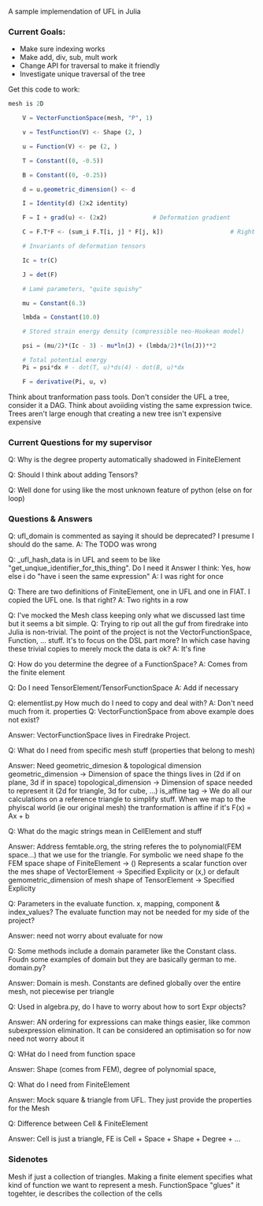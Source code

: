 A sample implemendation of UFL in Julia

### Current Goals:

* Make sure indexing works
* Make add, div, sub, mult work
* Change API for traversal to make it friendly
* Investigate unique traversal of the tree

Get this code to work:
```julia 
mesh is 2D

    V = VectorFunctionSpace(mesh, "P", 1)

    v = TestFunction(V) <- Shape (2, )

    u = Function(V) <- pe (2, )

    T = Constant((0, -0.5))

    B = Constant((0, -0.25))

    d = u.geometric_dimension() <- d

    I = Identity(d) (2x2 identity)

    F = I + grad(u) <- (2x2)             # Deformation gradient

    C = F.T*F <- (sum_i F.T[i, j] * F[j, k])                   # Right Cauchy-Green tensor

    # Invariants of deformation tensors

    Ic = tr(C)

    J = det(F)

    # Lamé parameters, "quite squishy"

    mu = Constant(6.3)

    lmbda = Constant(10.0)

    # Stored strain energy density (compressible neo-Hookean model)

    psi = (mu/2)*(Ic - 3) - mu*ln(J) + (lmbda/2)*(ln(J))**2

    # Total potential energy
    Pi = psi*dx # - dot(T, u)*ds(4) - dot(B, u)*dx

    F = derivative(Pi, u, v)
```

Think about tranformation pass tools. Don't consider the UFL a tree, consider it a DAG. Think about avoiiding visting the same expression twice. Trees aren't large enough that creating a new tree isn't expensive expensive

### Current Questions for my supervisor
Q: Why is the degree property automatically shadowed in FiniteElement

Q: Should I think about adding Tensors?

Q: Well done for using like the most unknown feature of python (else on for loop)

### Questions & Answers

Q: ufl_domain is commented as saying it should be deprecated? I presume I should do the same.
A: The TODO was wrong

Q: _ufl_hash_data is in UFL and seem to be like "get_unqiue_identifier_for_this_thing". Do I need it
Answer I think: Yes, how else i do "have i seen the same expression"
A: I was right for once

Q: There are two definitions of FiniteElement, one in UFL and one in FIAT. I copied the UFL one. Is that right?
A: Two rights in a row


Q: I've mocked the Mesh class keeping only what we discussed last time but it seems a bit simple.
Q: Trying to rip out all the guf from firedrake into Julia is non-trivial. The point of the project is not the VectorFunctionSpace, Function, ... stuff. It's to focus on the DSL part more? In which case having these trivial copies to merely mock the data is ok?
A: It's fine

Q: How do you determine the degree of a FunctionSpace?
A: Comes from the finite element

Q: Do I need TensorElement/TensorFunctionSpace
A: Add if necessary

Q: elementlist.py How much do I need to copy and deal with?
A: Don't need much from it. properties
Q: VectorFunctionSpace from above example does not exist?

Answer: VectorFunctionSpace lives in Firedrake Project.

Q: What do I need from specific mesh stuff (properties that belong to mesh)

Answer: Need geometric_dimesion & topological dimension
geometric_dimension -> Dimension of space the things lives in (2d if on plane, 3d if in space)
topological_dimension -> Dimension of space needed to represent it (2d for triangle, 3d for cube, ...)
is_affine tag -> We do all our calculations on a reference triangle to simplify stuff. When we map to the phyiscal world (ie our original mesh) the tranformation is affine if it's F(x) = Ax + b

Q: What do the magic strings mean in CellElement and stuff

Answer: Address femtable.org, the string referes the to polynomial(FEM space...) that we use for the triangle.
For symbolic we need shape fo the FEM space
shape of FiniteElement -> () Represents a scalar function over the mes 
shape of VectorElement -> Specified Explicity or (x,) or default gemometric_dimension of mesh 
shape of TensorElement -> Specified Explicity

Q: Parameters in the evaluate function. x, mapping, component & index_values? The evaluate function may not be needed for my side of the project?

Answer: need not worry about evaluate for now

Q: Some methods include a domain parameter like the Constant class. Foudn some examples of domain but they are basically german to me. domain.py?

Answer: Domain is mesh. Constants are defined globally over the entire mesh, not piecewise per triangle

Q: Used in algebra.py, do I have to worry about how to sort Expr objects?

Answer: AN ordering for expressions can make things easier, like common subexpression elimination. It can be considered an optimisation so for now need not worry about it

Q: WHat do I need from function space

Answer: Shape (comes from FEM),
degree of polynomial space,

Q: What do I need from FiniteElement

Answer: Mock square & triangle from UFL. They just provide the properties for the Mesh

Q: Difference between Cell & FiniteElement

Answer: Cell is just a triangle, FE is Cell + Space + Shape + Degree + ...

### Sidenotes
Mesh if just a collection of triangles. Making a finite element specifies what kind of function we want to represent a mesh. FunctionSpace "glues" it togehter, ie describes the collection of the cells
